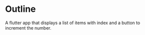 # Outline

A flutter app that displays a list of items with index and a button to increment the number.